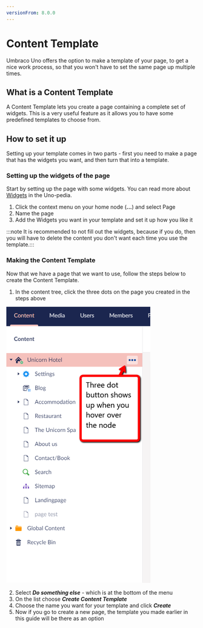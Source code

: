 ```yaml
---
versionFrom: 8.0.0
---
```


# Content Template

Umbraco Uno offers the option to make a template of your page, to get a nice work process, so that you won't have to set the same page up multiple times.

## What is a Content Template

A Content Template lets you create a page containing a complete set of widgets.
This is a very useful feature as it allows you to have some predefined templates to choose from.

## How to set it up

Setting up your template comes in two parts - first you need to make a page that has the widgets you want, and then turn that into a template.

### Setting up the widgets of the page

Start by setting up the page with some widgets.
You can read more about [Widgets](../../Uno-pedia/Widgets/index.md) in the Uno-pedia.

1. Click the context menu on your home node (**...**) and select Page
2. Name the page
3. Add the Widgets you want in your template and set it up how you like it

:::note It is recommended to not fill out the widgets, because if you do, then you will have to delete the content you don't want each time you use the template.:::

### Making the Content Template

Now that we have a page that we want to use, follow the steps below to create the Content Template.

1. In the content tree, click the three dots on the page you created in the steps above

![Three dots icon](images/Three-Dots.png)

2. Select ***Do something else*** - which is at the bottom of the menu
3. On the list choose ***Create Content Template***
4. Choose the name you want for your template and click ***Create***
5. Now if you go to create a new page, the template you made earlier in this guide will be there as an option
